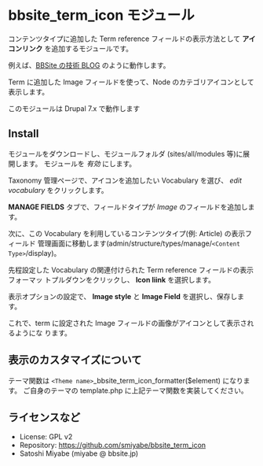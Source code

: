 # bbsite_term_icon モジュール

コンテンツタイプに追加した Term reference フィールドの表示方法として **アイコンリンク**
を追加するモジュールです。

例えば、[BBSite の技術 BLOG](http://bbsite.jp/blog) のように動作します。

Term に追加した Image フィールドを使って、Node のカテゴリアイコンとして表示します。

このモジュールは Drupal 7.x で動作します

## Install

モジュールをダウンロードし、モジュールフォルダ (sites/all/modules 等)に展開します。
モジュールを *有効* にします。

Taxonomy 管理ページで、アイコンを追加したい Vocabulary を選び、 *edit vocabulary*
をクリックします。

**MANAGE FIELDS** タブで、フィールドタイプが *Image* のフィールドを追加します。

次に、この Vocabulary を利用しているコンテンツタイプ(例: Article) の表示フィールド
管理画面に移動します(admin/structure/types/manage/`<Content Type>`/display)。

先程設定した Vocabulary の関連付けられた Term reference フィールドの表示フォーマッ
トプルダウンをクリックし、 **Icon liink** を選択します。

表示オプションの設定で、 **Image style** と **Image Field** を選択し、保存します。

これで、term に設定された Image フィールドの画像がアイコンとして表示されるようにな
ります。


## 表示のカスタマイズについて

テーマ関数は `<Theme name>`_bbsite_term_icon_formatter($element) になります。
ご自身のテーマの template.php に上記テーマ関数を実装してください。


## ライセンスなど

- License: GPL v2
- Repository:  https://github.com/smiyabe/bbsite_term_icon
- Satoshi Miyabe (miyabe @ bbsite.jp)

